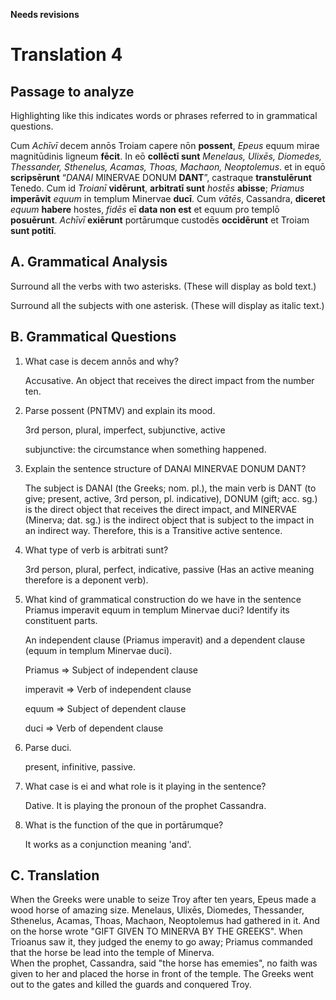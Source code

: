**Needs revisions**

# Translation 4

## Passage to analyze



Highlighting like this indicates words or phrases referred to in grammatical questions.

Cum *Achīvī* decem annōs Troiam capere nōn **possent**,
*Epeus* equum mirae magnitūdinis ligneum **fēcit**.
In eō **collēctī sunt** *Menelaus, Ulixēs, Diomedes, Thessander, Sthenelus, Acamas, Thoas, Machaon, Neoptolemus*.
et in equō **scripsērunt** “*DANAI* MINERVAE DONUM **DANT**”,
castraque **transtulērunt** Tenedo.
Cum id *Troianī* **vidērunt**,
**arbitratī sunt** *hostēs* **abisse**;
*Priamus* **imperāvit** *equum* in templum Minervae **ducī**.
Cum *vātēs*, Cassandra, **diceret** *equum* **habere** hostes,
*fidēs* eī **data non est** et equum pro templō **posuērunt**.
*Achīvī* **exiērunt** portārumque custodēs **occidērunt** et Troiam **sunt potitī**.

## A. Grammatical Analysis

Surround all the verbs with two asterisks. (These will display as bold text.)

Surround all the subjects with one asterisk. (These will display as italic text.)

## B. Grammatical Questions

1. What case is decem annōs and why?

   Accusative. An object that receives the direct impact from the number ten. 
   
2. Parse possent (PNTMV) and explain its mood.

   3rd person, plural, imperfect, subjunctive, active

   subjunctive: the circumstance when something happened.

3. Explain the sentence structure of DANAI MINERVAE DONUM DANT?

   The subject is DANAI (the Greeks; nom. pl.), the main verb is DANT (to give; present, active, 3rd  person, pl. indicative), DONUM (gift; acc. sg.) is the direct object that receives the direct impact, and MINERVAE (Minerva; dat. sg.) is the indirect object that is subject to the impact in an indirect way. Therefore, this is a Transitive active sentence.

4. What type of verb is arbitrati sunt?

   3rd person, plural, perfect, indicative, passive (Has an active meaning therefore is a deponent verb).

5. What kind of grammatical construction do we have in the sentence Priamus imperavit equum in templum Minervae duci?
Identify its constituent parts.

   An independent clause (Priamus imperavit) and a dependent clause (equum in templum Minervae duci).

   Priamus => Subject of independent clause

   imperavit => Verb of independent clause

   equum => Subject of dependent clause

   duci => Verb of dependent clause

6. Parse duci.

   present, infinitive, passive.

7. What case is ei and what role is it playing in the sentence?

   Dative. It is playing the pronoun of the prophet Cassandra. 

8. What is the function of the que in portārumque?

   It works as a conjunction meaning 'and'.

## C. Translation

When the Greeks were unable to seize Troy after ten years, Epeus made a wood horse of amazing size.
Menelaus, Ulixēs, Diomedes, Thessander, Sthenelus, Acamas, Thoas, Machaon, Neoptolemus had gathered in it. 
And on the horse wrote "GIFT GIVEN TO MINERVA BY THE GREEKS". 
When Trioanus saw it, 
they judged the enemy to go away; 
Priamus commanded that the horse be lead into the temple of Minerva.  
When the prophet, Cassandra, said 
"the horse has ememies", no faith was given to her and placed the horse in front of the temple. 
The Greeks went out to the gates and killed the guards and conquered Troy. 
